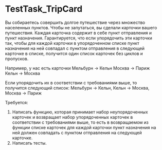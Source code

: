 # TestTask_TripCard
Вы собираетесь совершить долгое путешествие через множество населенных пунктов.
Чтобы не запутаться, вы сделали карточки вашего путешествия. Каждая карточка содержит в себе пункт отправления и пункт назначения.
Гарантируется, что если упорядочить эти карточки так, чтобы для каждой карточки в упорядоченном списке пункт назначения на ней совпадал с пунктом отправления в следующей карточке в списке, получится один список карточек без циклов и пропусков.

Например, у нас есть карточки
Мельбурн → Кельн
Москва → Париж
Кельн → Москва

Если упорядочить их в соответствии с требованиями выше, то получится следующий список:
Мельбурн → Кельн, Кельн → Москва, Москва → Париж

Требуется:
1. Написать функцию, которая принимает набор неупорядоченных карточек и возвращает набор упорядоченных карточек в соответствии с требованиями выше, то есть в возвращаемом из функции списке карточек для каждой карточки пункт назначения на ней должен совпадать с пунктом отправления на следующей карточке.
2. Написать тесты.
